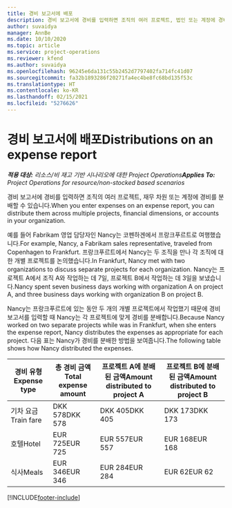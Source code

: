```yaml
---
title: 경비 보고서에 배포
description: 경비 보고서에 경비를 입력하면 조직의 여러 프로젝트, 법인 또는 계정에 경비를 분배할 수 있습니다.
author: suvaidya
manager: AnnBe
ms.date: 10/10/2020
ms.topic: article
ms.service: project-operations
ms.reviewer: kfend
ms.author: suvaidya
ms.openlocfilehash: 96245e6da131c55b2452d7797402fa714fc41d07
ms.sourcegitcommit: fa32b1893286f20271fa4ec4be8fc68bd135f53c
ms.translationtype: HT
ms.contentlocale: ko-KR
ms.lasthandoff: 02/15/2021
ms.locfileid: "5276626"
---
```

# <a name="distributions-on-an-expense-report"></a><span data-ttu-id="4aa00-103">경비 보고서에 배포</span><span class="sxs-lookup"><span data-stu-id="4aa00-103">Distributions on an expense report</span></span>

<span data-ttu-id="4aa00-104">_**적용 대상:** 리소스/비 재고 기반 시나리오에 대한 Project Operations_</span><span class="sxs-lookup"><span data-stu-id="4aa00-104">_**Applies To:** Project Operations for resource/non-stocked based scenarios_</span></span>

<span data-ttu-id="4aa00-105">경비 보고서에 경비를 입력하면 조직의 여러 프로젝트, 재무 차원 또는 계정에 경비를 분배할 수 있습니다.</span><span class="sxs-lookup"><span data-stu-id="4aa00-105">When you enter expenses on an expense report, you can distribute them across multiple projects, financial dimensions, or accounts in your organization.</span></span>

<span data-ttu-id="4aa00-106">예를 들어 Fabrikam 영업 담당자인 Nancy는 코펜하겐에서 프랑크푸르트로 여행했습니다.</span><span class="sxs-lookup"><span data-stu-id="4aa00-106">For example, Nancy, a Fabrikam sales representative, traveled from Copenhagen to Frankfurt.</span></span> <span data-ttu-id="4aa00-107">프랑크푸르트에서 Nancy는 두 조직을 만나 각 조직에 대한 개별 프로젝트를 논의했습니다.</span><span class="sxs-lookup"><span data-stu-id="4aa00-107">In Frankfurt, Nancy met with two organizations to discuss separate projects for each organization.</span></span> <span data-ttu-id="4aa00-108">Nancy는 프로젝트 A에서 조직 A와 작업하는 데 7일, 프로젝트 B에서 작업하는 데 3일을 보냈습니다.</span><span class="sxs-lookup"><span data-stu-id="4aa00-108">Nancy spent seven business days working with organization A on project A, and three business days working with organization B on project B.</span></span>

<span data-ttu-id="4aa00-109">Nancy는 프랑크푸르트에 있는 동안 두 개의 개별 프로젝트에서 작업했기 때문에 경비 보고서를 입력할 때 Nancy는 각 프로젝트에 맞게 경비를 분배합니다.</span><span class="sxs-lookup"><span data-stu-id="4aa00-109">Because Nancy worked on two separate projects while was in Frankfurt, when she enters the expense report, Nancy distributes the expenses as appropriate for each project.</span></span> <span data-ttu-id="4aa00-110">다음 표는 Nancy가 경비를 분배한 방법을 보여줍니다.</span><span class="sxs-lookup"><span data-stu-id="4aa00-110">The following table shows how Nancy distributed the expenses.</span></span>

| <span data-ttu-id="4aa00-111">경비 유형</span><span class="sxs-lookup"><span data-stu-id="4aa00-111">Expense type</span></span> | <span data-ttu-id="4aa00-112">총 경비 금액</span><span class="sxs-lookup"><span data-stu-id="4aa00-112">Total expense amount</span></span> | <span data-ttu-id="4aa00-113">프로젝트 A에 분배된 금액</span><span class="sxs-lookup"><span data-stu-id="4aa00-113">Amount distributed to project A</span></span> | <span data-ttu-id="4aa00-114">프로젝트 B에 분배된 금액</span><span class="sxs-lookup"><span data-stu-id="4aa00-114">Amount distributed to project B</span></span> |
|--------------|----------------------|---------------------------------|---------------------------------|
| <span data-ttu-id="4aa00-115">기차 요금</span><span class="sxs-lookup"><span data-stu-id="4aa00-115">Train fare</span></span>   | <span data-ttu-id="4aa00-116">DKK 578</span><span class="sxs-lookup"><span data-stu-id="4aa00-116">DKK 578</span></span>              | <span data-ttu-id="4aa00-117">DKK 405</span><span class="sxs-lookup"><span data-stu-id="4aa00-117">DKK 405</span></span>                         | <span data-ttu-id="4aa00-118">DKK 173</span><span class="sxs-lookup"><span data-stu-id="4aa00-118">DKK 173</span></span>                         |
| <span data-ttu-id="4aa00-119">호텔</span><span class="sxs-lookup"><span data-stu-id="4aa00-119">Hotel</span></span>        | <span data-ttu-id="4aa00-120">EUR 725</span><span class="sxs-lookup"><span data-stu-id="4aa00-120">EUR 725</span></span>              | <span data-ttu-id="4aa00-121">EUR 557</span><span class="sxs-lookup"><span data-stu-id="4aa00-121">EUR 557</span></span>                         | <span data-ttu-id="4aa00-122">EUR 168</span><span class="sxs-lookup"><span data-stu-id="4aa00-122">EUR 168</span></span>                         |
| <span data-ttu-id="4aa00-123">식사</span><span class="sxs-lookup"><span data-stu-id="4aa00-123">Meals</span></span>        | <span data-ttu-id="4aa00-124">EUR 346</span><span class="sxs-lookup"><span data-stu-id="4aa00-124">EUR 346</span></span>              | <span data-ttu-id="4aa00-125">EUR 284</span><span class="sxs-lookup"><span data-stu-id="4aa00-125">EUR 284</span></span>                         | <span data-ttu-id="4aa00-126">EUR 62</span><span class="sxs-lookup"><span data-stu-id="4aa00-126">EUR 62</span></span>                          |


[!INCLUDE[footer-include](../includes/footer-banner.md)]